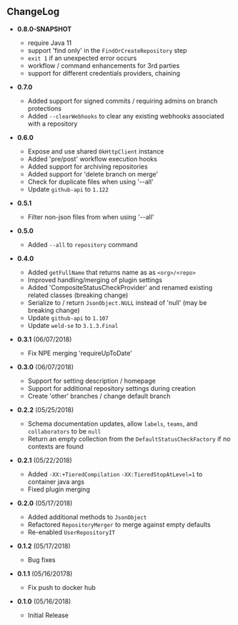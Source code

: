 ## ChangeLog

* **0.8.0-SNAPSHOT**
  - require Java 11
  - support 'find only' in the `FindOrCreateRepository` step
  - `exit 1` if an unexpected error occurs
  - workflow / command enhancements for 3rd parties
  - support for different credentials providers, chaining

* **0.7.0**
  - Added support for signed commits / requiring admins on branch protections
  - Added `--clearWebhooks` to clear any existing webhooks associated with a repository

* **0.6.0**
  - Expose and use shared `OkHttpClient` instance
  - Added 'pre/post' workflow execution hooks
  - Added support for archiving repositories
  - Added support for 'delete branch on merge'
  - Check for duplicate files when using '--all'
  - Update `github-api` to `1.122`

* **0.5.1**
  - Filter non-json files from when using '--all'

* **0.5.0**
  - Added `--all` to `repository` command

* **0.4.0**
  - Added `getFullName` that returns name as as `<org>/<repo>`
  - Improved handling/merging of plugin settings
  - Added 'CompositeStatusCheckProvider' and renamed existing related classes (breaking change)
  - Serialize to / return `JsonObject.NULL` instead of 'null' (may be breaking change)
  - Update `github-api` to `1.107`
  - Update `weld-se` to `3.1.3.Final`

* **0.3.1** (06/07/2018)
  - Fix NPE merging 'requireUpToDate'

* **0.3.0** (06/07/2018)
  - Support for setting description / homepage
  - Support for additional repository settings during creation
  - Create 'other' branches / change default branch

* **0.2.2** (05/25/2018)
  - Schema documentation updates, allow `labels`, `teams`, and `collaborators` to be `null`
  - Return an empty collection from the `DefaultStatusCheckFactory` if no contexts are found

* **0.2.1** (05/22/2018)
  - Added `-XX:+TieredCompilation` `-XX:TieredStopAtLevel=1` to container java args
  - Fixed plugin merging

* **0.2.0** (05/17/2018)
  - Added additional methods to `JsonObject`
  - Refactored `RepositoryMerger` to merge against empty defaults
  - Re-enabled `UserRepositoryIT`

* **0.1.2** (05/17/2018)
  - Bug fixes

* **0.1.1** (05/16/20178)
  - Fix push to docker hub

* **0.1.0** (05/16/2018)
  - Initial Release

